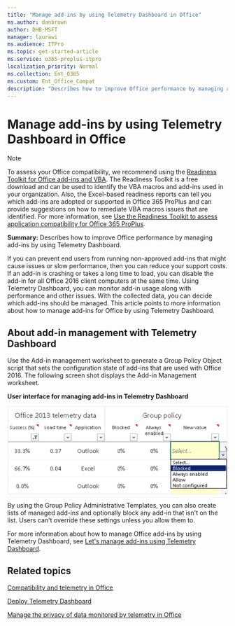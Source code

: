 ```yaml
---
title: "Manage add-ins by using Telemetry Dashboard in Office"
ms.author: danbrown
author: DHB-MSFT
manager: laurawi
ms.audience: ITPro
ms.topic: get-started-article
ms.service: o365-proplus-itpro
localization_priority: Normal
ms.collection: Ent_O365
ms.custom: Ent_Office_Compat
description: "Describes how to improve Office performance by managing add-ins by using Telemetry Dashboard."
---
```


# Manage add-ins by using Telemetry Dashboard in Office

> [!NOTE]
> To assess your Office compatibility, we recommend using the [Readiness Toolkit for Office add-ins and VBA](https://www.microsoft.com/en-us/download/details.aspx?id=55983). The Readiness Toolkit is a free download and can be used to identify the VBA macros and add-ins used in your organization. Also, the Excel-based readiness reports can tell you which add-ins are adopted or supported in Office 365 ProPlus and can provide suggestions on how to remediate VBA macros issues that are identified. For more information, see [Use the Readiness Toolkit to assess application compatibility for Office 365 ProPlus](../use-the-readiness-toolkit-to-assess-application-compatibility-for-office-365-pro.md).


 **Summary:** Describes how to improve Office performance by managing add-ins by using Telemetry Dashboard. 
  
  
If you can prevent end users from running non-approved add-ins that might cause issues or slow performance, then you can reduce your support costs. If an add-in is crashing or takes a long time to load, you can disable the add-in for all Office 2016 client computers at the same time. Using Telemetry Dashboard, you can monitor add-in usage along with performance and other issues. With the collected data, you can decide which add-ins should be managed. This article points to more information about how to manage add-ins for Office by using Telemetry Dashboard.
  
  
## About add-in management with Telemetry Dashboard

Use the Add-in management worksheet to generate a Group Policy Object script that sets the configuration state of add-ins that are used with Office 2016. The following screen shot displays the Add-in Management worksheet.
  
**User interface for managing add-ins in Telemetry Dashboard**

![This screenshot displays the Add-in Management worksheet from the Office Telemetry Dashboard.](../images/ORK_Telem_ManagingAddInsScreenshot.png)
  
By using the Group Policy Administrative Templates, you can also create lists of managed add-ins and optionally block any add-in that isn't on the list. Users can't override these settings unless you allow them to.
  
For more information about how to manage Office add-ins by using Telemetry Dashboard, see [Let's manage add-ins using Telemetry Dashboard](https://go.microsoft.com/fwlink/p/?LinkId=271236).
  
## Related topics
[Compatibility and telemetry in Office](compatibility-and-telemetry-in-office.md)
  
[Deploy Telemetry Dashboard](deploy-telemetry-dashboard.md)
  
[Manage the privacy of data monitored by telemetry in Office](manage-the-privacy-of-data-monitored-by-telemetry-in-office.md)

